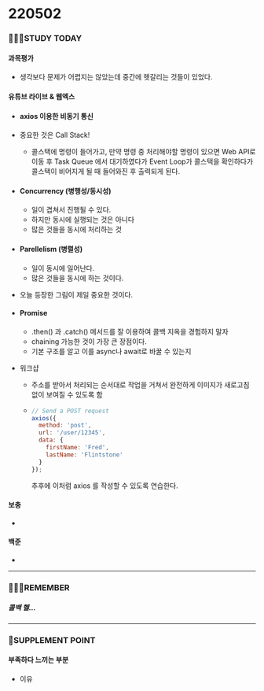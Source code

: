 # 220502

### 👨🏼‍🏫STUDY TODAY

#### 과목평가

- 생각보다 문제가 어렵지는 않았는데 중간에 헷갈리는 것들이 있었다.



#### 유튜브 라이브 & 웹엑스

- #### axios 이용한 비동기 통신

- 중요한 것은 Call Stack!

  - 콜스택에 명령이 들어가고, 만약 명령 중 처리해야할 명령이 있으면 Web API로 이동 후 Task Queue 에서 대기하였다가 Event Loop가 콜스택을 확인하다가 콜스택이 비어지게 될 때 들어와진 후 출력되게 된다.

- #### Concurrency (병행성/동시성)

  - 일이 겹쳐서 진행될 수 있다.
  - 하지만 동시에 실행되는 것은 아니다
  - 많은 것들을 동시에 처리하는 것

- #### Parellelism (병렬성)

  - 일이 동시에 일어난다.
  - 많은 것들을 동시에 하는 것이다.

- 오늘 등장한 그림이 제일 중요한 것이다.

- #### Promise

  - .then() 과 .catch() 메서드를 잘 이용하여 콜백 지옥을 경험하지 말자
  - chaining 가능한 것이 가장 큰 장점이다.
  - 기본 구조를 알고 이를 async나 await로 바꿀 수 있는지

- 워크샵

  - 주소를 받아서 처리되는 순서대로 작업을 거쳐서 완전하게 이미지가 새로고침 없이 보여질 수 있도록 함

  - ```javascript
    // Send a POST request
    axios({
      method: 'post',
      url: '/user/12345',
      data: {
        firstName: 'Fred',
        lastName: 'Flintstone'
      }
    });
    ```

    추후에 이처럼 axios 를 작성할 수 있도록 연습한다.



#### 보충

- 



#### 백준

- 

---

### 💆🏼‍♂️REMEMBER

##### 콜백 헬... 

---

### 💫SUPPLEMENT POINT

#### 부족하다 느끼는 부분

- 이유

